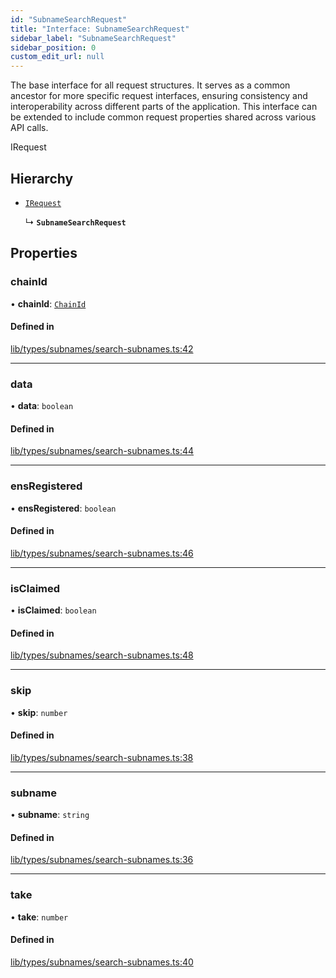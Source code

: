 ```yaml
---
id: "SubnameSearchRequest"
title: "Interface: SubnameSearchRequest"
sidebar_label: "SubnameSearchRequest"
sidebar_position: 0
custom_edit_url: null
---
```


The base interface for all request structures. 
It serves as a common ancestor for more specific request interfaces, 
ensuring consistency and interoperability across different parts of the application.
This interface can be extended to include common request properties shared across various API calls.

 IRequest

## Hierarchy

- [`IRequest`](IRequest.md)

  ↳ **`SubnameSearchRequest`**

## Properties

### chainId

• **chainId**: [`ChainId`](../modules.md#chainid)

#### Defined in

[lib/types/subnames/search-subnames.ts:42](https://github.com/JustaName-id/JustaName-sdk/blob/1dd4ff6/packages/@justaname.id/sdk/src/lib/types/subnames/search-subnames.ts#L42)

___

### data

• **data**: `boolean`

#### Defined in

[lib/types/subnames/search-subnames.ts:44](https://github.com/JustaName-id/JustaName-sdk/blob/1dd4ff6/packages/@justaname.id/sdk/src/lib/types/subnames/search-subnames.ts#L44)

___

### ensRegistered

• **ensRegistered**: `boolean`

#### Defined in

[lib/types/subnames/search-subnames.ts:46](https://github.com/JustaName-id/JustaName-sdk/blob/1dd4ff6/packages/@justaname.id/sdk/src/lib/types/subnames/search-subnames.ts#L46)

___

### isClaimed

• **isClaimed**: `boolean`

#### Defined in

[lib/types/subnames/search-subnames.ts:48](https://github.com/JustaName-id/JustaName-sdk/blob/1dd4ff6/packages/@justaname.id/sdk/src/lib/types/subnames/search-subnames.ts#L48)

___

### skip

• **skip**: `number`

#### Defined in

[lib/types/subnames/search-subnames.ts:38](https://github.com/JustaName-id/JustaName-sdk/blob/1dd4ff6/packages/@justaname.id/sdk/src/lib/types/subnames/search-subnames.ts#L38)

___

### subname

• **subname**: `string`

#### Defined in

[lib/types/subnames/search-subnames.ts:36](https://github.com/JustaName-id/JustaName-sdk/blob/1dd4ff6/packages/@justaname.id/sdk/src/lib/types/subnames/search-subnames.ts#L36)

___

### take

• **take**: `number`

#### Defined in

[lib/types/subnames/search-subnames.ts:40](https://github.com/JustaName-id/JustaName-sdk/blob/1dd4ff6/packages/@justaname.id/sdk/src/lib/types/subnames/search-subnames.ts#L40)
